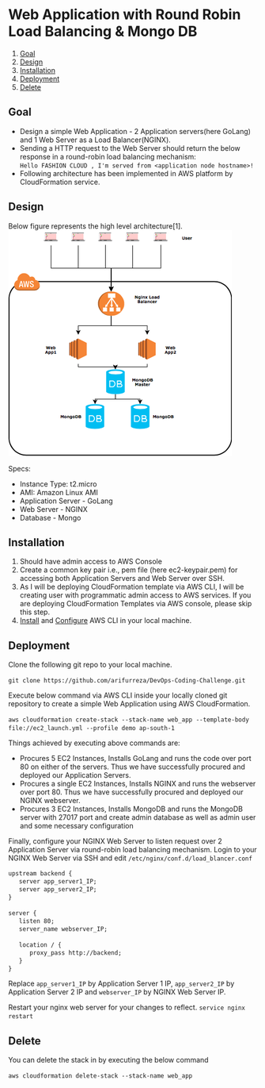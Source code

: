 # Web Application with Round Robin Load Balancing & Mongo DB

1. [Goal](#Goal)
2. [Design](#architecture)
3. [Installation](#installation)
4. [Deployment](#deployment)
5. [Delete](#delete)


## Goal
  - Design a simple Web Application - 2 Application servers(here GoLang) and 1 Web Server as a Load Balancer(NGINX).
  - Sending a HTTP request to the Web Server should return the below response in a round-robin load balancing mechanism:  
  `Hello FASHION CLOUD , I'm served from <application node hostname>!`
  - Following architecture has been implemented in AWS platform by CloudFormation service.

## Design
Below figure represents the high level architecture[1].
![Architectural Diagram](https://github.com/arifurreza/DevOps-Coding-Challenge/blob/master/architecture.png)



Specs:
- Instance Type: t2.micro
- AMI: Amazon Linux AMI
- Application Server - GoLang
- Web Server - NGINX
- Database - Mongo

## Installation
1. Should have admin access to AWS Console
2. Create a common key pair i.e., pem file (here ec2-keypair.pem) for accessing both Application Servers and Web Server over SSH.
3. As I will be deploying CloudFormation template via AWS CLI, I will be creating user with programmatic admin access to AWS services. If you are deploying CloudFormation Templates via AWS console, please skip this step.
4. [Install](https://docs.aws.amazon.com/cli/latest/userguide/awscli-install-windows.html) and [Configure](https://docs.aws.amazon.com/cli/latest/userguide/cli-chap-getting-started.html) AWS CLI in your local machine.

## Deployment

Clone the following git repo to your local machine.

`git clone https://github.com/arifurreza/DevOps-Coding-Challenge.git`

Execute below command via AWS CLI inside your locally cloned git repository to create a simple Web Application using AWS CloudFormation.

`aws cloudformation create-stack --stack-name web_app --template-body file://ec2_launch.yml --profile demo ap-south-1`

Things achieved by executing above commands are:
- Procures 5 EC2 Instances, Installs GoLang and runs the code over port 80 on either of the servers. Thus we have successfully procured and deployed our Application Servers.
- Procures a single EC2 Instances, Installs NGINX and runs the webserver over port 80. Thus we have successfully procured and deployed our NGINX webserver.
- Procures 3 EC2 Instances, Installs MongoDB and runs the MongoDB server with 27017 port and create admin database as well as admin user and some necessary configuration

Finally, configure your NGINX Web Server to listen request over 2 Application Server via round-robin load balancing mechanism.
Login to your NGINX Web Server via SSH and edit `/etc/nginx/conf.d/load_blancer.conf`

```
upstream backend {
   server app_server1_IP;
   server app_server2_IP;
}

server {
   listen 80;
   server_name webserver_IP;

   location / {
      proxy_pass http://backend;
   }
}
```

Replace `app_server1_IP` by Application Server 1 IP, `app_server2_IP` by Application Server 2 IP and `webserver_IP` by NGINX Web Server IP.

Restart your nginx web server for your changes to reflect.
`service nginx restart`

## Delete

You can delete the stack in by executing the below command

`aws cloudformation delete-stack --stack-name web_app`

